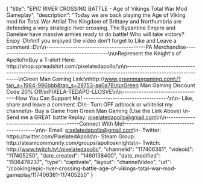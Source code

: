{
    "title": "EPIC RIVER CROSSING BATTLE - Age of Vikings Total War Mod Gameplay",
    "description": "Today we are back playing the Age of Viking mod for Total War Attila!  The Kingdom of Brittany and Northumbria are defending a very strategic river crossing.  The Byzantine Empire and Danelaw have massive armies ready to do battle!  Who will take victory? Enjoy :D\n\nIf you enjoyed the video don't forget to Like and Leave a comment :D\n\n-----------------------------------------PA Merchandise----------------------------------------------\n\nRepresent the Knight's of Apollo!\nBuy a T-shirt Here: http:\/\/shop.spreadshirt.com\/pixelatedapollo\/\n\n---------------------------------------------------------------------------------------------------------------\nGreen Man Gaming Link:\nhttp:\/\/www.greenmangaming.com\/?tap_a=1964-996bbb&tap_s=29753-aa0a78\n\nGreen Man Gaming Discount Code 20% Off:\nPIXELA-TEDAPO-LLOSVE\n\n----------------------------------How You Can Support Me! -----------------------------------\n\n- Like, share and leave a comment :D\n- Turn OFF adblock or whitelist my channel\n- Buy a Game from Green Man Gaming (Use the Link Above) \n- Send me a GREAT battle Replay: pixelatedapollo@gmail.com\n\n------------------------------------------Connect With Me!-----------------------------------------\n\n- Email: pixelatedapollo@gmail.com\n- Twitter: https:\/\/twitter.com\/PixelatedApollo\n- Steam Group:  http:\/\/steamcommunity.com\/groups\/apollosknights\n- Twitch: http:\/\/www.twitch.tv\/pixelatedapollo",
    "channelid": "117406361",
    "videoid": "117405250",
    "date_created": "1460138400",
    "date_modified": "1506478237",
    "type": "captivate",
    "layout": "channelVideo",
    "url": "\/cooking\/epic-river-crossing-battle-age-of-vikings-total-war-mod-gameplay\/117406361-117405250"
}